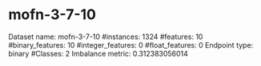 # mofn-3-7-10
Dataset name: mofn-3-7-10
#instances: 1324
#features: 10
  #binary_features: 10
  #integer_features: 0
  #float_features: 0
Endpoint type: binary
#Classes: 2
Imbalance metric: 0.312383056014
